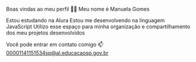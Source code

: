 Boas vindas ao meu perfil 💙💙
Meu nome é Manuela Gomes

Estou estudando na Alura
Estou me desenvolvendo na linguagem JavaScript
Utilizo esse espaço para minha organização e compartilhamento dos meu projetos desenvolvidos

Você pode entrar em contato comigo 📫
00001141151534sp@al.educacaosp.gov.br

